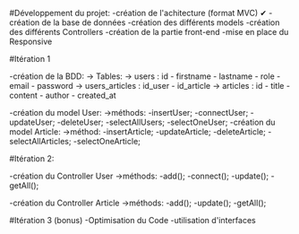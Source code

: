 #Développement du  projet:
-création de l'achitecture (format MVC) ✔
-création de la base de données
-création des différents models
-création des différents Controllers
-création de la partie front-end
-mise en place du Responsive


#Itération 1

-création de la BDD:
-> Tables:
    -> users : id - firstname - lastname - role - email - password 
    -> users_articles : id_user - id_article
    -> articles : id - title - content - author - created_at

-création du model User:
->méthods:
    -insertUser;
    -connectUser;
    -updateUser;
    -deleteUser;
    -selectAllUsers;
    -selectOneUser;
-création du model Article:
->méthod:
    -insertArticle;
    -updateArticle;
    -deleteArticle;
    -selectAllArticles;
    -selectOneArticle;

#Itération 2:

-création du Controller User
->méthods:
    -add();
    -connect();
    -update();
    -getAll();

-création du Controller Article
->méthods:
    -add();
    -update();
    -getAll();

#Itération 3 (bonus)
-Optimisation du Code
    -utilisation d'interfaces

